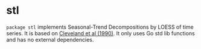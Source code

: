 # stl
`package stl` implements Seasonal-Trend Decompositions by LOESS of time series. It is based on [Cleveland et al (1990)](https://search.proquest.com/openview/cc5001e8a0978a6c029ae9a41af00f21/1?pq-origsite=gscholar&cbl=105444). It only uses Go std lib functions and has no external dependencies.